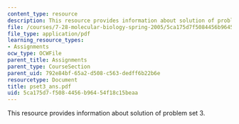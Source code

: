 ```yaml
---
content_type: resource
description: This resource provides information about solution of problem set 3.
file: /courses/7-28-molecular-biology-spring-2005/5ca175d7f5084456b96454f18c15beaa_pset3_ans.pdf
file_type: application/pdf
learning_resource_types:
- Assignments
ocw_type: OCWFile
parent_title: Assignments
parent_type: CourseSection
parent_uid: 792e84bf-65a2-d508-c563-dedff6b22b6e
resourcetype: Document
title: pset3_ans.pdf
uid: 5ca175d7-f508-4456-b964-54f18c15beaa
---
```

This resource provides information about solution of problem set 3.

